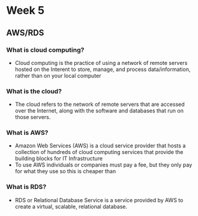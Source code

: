 # Week 5

## AWS/RDS

### What is cloud computing?
- Cloud computing is the practice of using a network of remote servers hosted on the Interent to store, manage, and process data/information, rather than on your local computer

### What is the cloud?
- The cloud refers to the network of remote servers that are accessed over the Internet, along with the software and databases that run on those servers. 

### What is AWS?
- Amazon Web Services (AWS) is a cloud service provider that hosts a collection of hundreds of cloud computing services that provide the building blocks for IT Infrastructure
- To use AWS individuals or companies must pay a fee, but they only pay for what they use so this is cheaper than 

### What is RDS?
- RDS or Relational Database Service is a service provided by AWS to create a virtual, scalable, relational database. 


